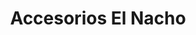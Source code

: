 ---
title: "Accesorios El Nacho"
url: /cipolletti/accesorios-el-nacho/
shop: piezas de automóviles
---